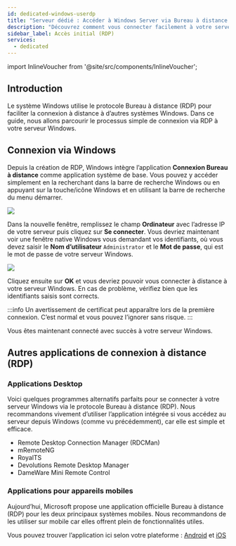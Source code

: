 ```yaml
---
id: dedicated-windows-userdp
title: "Serveur dédié : Accéder à Windows Server via Bureau à distance (RDP)"
description: "Découvrez comment vous connecter facilement à votre serveur Windows à distance avec RDP et y accéder en toute sécurité depuis différents appareils → En savoir plus maintenant"
sidebar_label: Accès initial (RDP)
services:
  - dedicated
---
```


import InlineVoucher from '@site/src/components/InlineVoucher';

## Introduction

Le système Windows utilise le protocole Bureau à distance (RDP) pour faciliter la connexion à distance à d’autres systèmes Windows. Dans ce guide, nous allons parcourir le processus simple de connexion via RDP à votre serveur Windows.

<InlineVoucher />

## Connexion via Windows

Depuis la création de RDP, Windows intègre l’application **Connexion Bureau à distance** comme application système de base. Vous pouvez y accéder simplement en la recherchant dans la barre de recherche Windows ou en appuyant sur la touche/icône Windows et en utilisant la barre de recherche du menu démarrer.

![](https://screensaver01.zap-hosting.com/index.php/s/TRfpNC3rACZ3KGB/preview)

Dans la nouvelle fenêtre, remplissez le champ **Ordinateur** avec l’adresse IP de votre serveur puis cliquez sur **Se connecter**. Vous devriez maintenant voir une fenêtre native Windows vous demandant vos identifiants, où vous devez saisir le **Nom d’utilisateur** `Administrator` et le **Mot de passe**, qui est le mot de passe de votre serveur Windows.

![](https://screensaver01.zap-hosting.com/index.php/s/GCRs6KbGHz27HBS/preview)

Cliquez ensuite sur **OK** et vous devriez pouvoir vous connecter à distance à votre serveur Windows. En cas de problème, vérifiez bien que les identifiants saisis sont corrects.

:::info
Un avertissement de certificat peut apparaître lors de la première connexion. C’est normal et vous pouvez l’ignorer sans risque.
:::

Vous êtes maintenant connecté avec succès à votre serveur Windows.

## Autres applications de connexion à distance (RDP)

### Applications Desktop

Voici quelques programmes alternatifs parfaits pour se connecter à votre serveur Windows via le protocole Bureau à distance (RDP). Nous recommandons vivement d’utiliser l’application intégrée si vous accédez au serveur depuis Windows (comme vu précédemment), car elle est simple et efficace.

- Remote Desktop Connection Manager (RDCMan)
- mRemoteNG
- RoyalTS
- Devolutions Remote Desktop Manager
- DameWare Mini Remote Control

### Applications pour appareils mobiles

Aujourd’hui, Microsoft propose une application officielle Bureau à distance (RDP) pour les deux principaux systèmes mobiles. Nous recommandons de les utiliser sur mobile car elles offrent plein de fonctionnalités utiles.

Vous pouvez trouver l’application ici selon votre plateforme : [Android](https://play.google.com/store/apps/details?id=com.microsoft.rdc.androidx&hl=en) et [iOS](https://apps.apple.com/us/app/remote-desktop-mobile/id714464092)

<InlineVoucher />